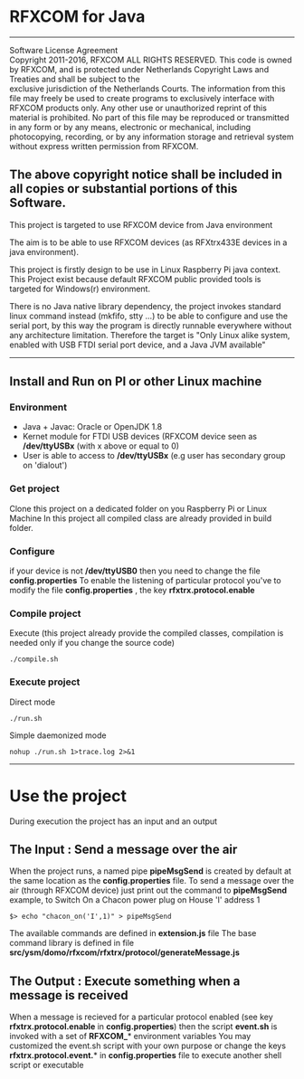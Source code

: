 # RFXCOM for Java

----------------------------------------------------------------------------                      
Software License Agreement                       
 Copyright 2011-2016, RFXCOM 
 ALL RIGHTS RESERVED. This code is owned by RFXCOM, and is protected under 
 Netherlands Copyright Laws and Treaties and shall be subject to the  
 exclusive jurisdiction of the Netherlands Courts. The information from this 
 file may freely be used to create programs to exclusively interface with 
 RFXCOM products only. Any other use or unauthorized reprint of this material 
 is prohibited. No part of this file may be reproduced or transmitted in 
 any form or by any means, electronic or mechanical, including photocopying, 
 recording, or by any information storage and retrieval system without 
 express written permission from RFXCOM. 
 
 The above copyright notice shall be included in all copies or substantial 
 portions of this Software. 
----------------------------------------------------------------------------- 

This project is targeted to use RFXCOM device from Java environment

The aim is to be able to use RFXCOM devices (as RFXtrx433E devices in a java environment).

 This project is firstly design to be use in Linux Raspberry Pi java context.
 This Project exist because default RFXCOM public provided tools is targeted for Windows(r) environment.
 
 There is no Java native library dependency, the project invokes standard linux command instead (mkfifo, stty ...) to be able to configure and use the serial port, by this way the program is directly runnable everywhere without any architecture limitation. Therefore the target is "Only Linux alike system, enabled with USB FTDI serial port device, and a Java JVM available"
 
----------------------------------------------------------------------------                      
## Install and Run on PI or other Linux machine

### Environment
- Java + Javac: Oracle or OpenJDK 1.8
- Kernet module for FTDI USB devices (RFXCOM device seen as **/dev/ttyUSBx**  (with x above or equal to 0)
- User is able to access to **/dev/ttyUSBx** (e.g user has secondary group on 'dialout')

### Get project
Clone this project on a dedicated folder on you Raspberry Pi or Linux Machine
In this project all compiled class are already provided in build folder.

### Configure
if your device is not **/dev/ttyUSB0** then you need to change the file **config.properties**
To enable the listening of particular protocol you've to modify the file **config.properties** , the key **rfxtrx.protocol.enable**

### Compile project
Execute (this project already provide the compiled classes, compilation is needed only if you change the source code)

    ./compile.sh

### Execute project

Direct mode

    ./run.sh

Simple daemonized mode

    nohup ./run.sh 1>trace.log 2>&1


------    
# Use the project

During execution the project has an input and an output
## The Input : Send a message over the air
When the project runs, a named pipe **pipeMsgSend** is created by default at the same location as the **config.properties** file.
To send a message over the air (through RFXCOM device)
just print out the command to **pipeMsgSend**
example, to Switch On a Chacon power plug on House 'I' address 1

    $> echo "chacon_on('I',1)" > pipeMsgSend

The available commands are defined in **extension.js** file
The base command library is defined in file **src/ysm/domo/rfxcom/rfxtrx/protocol/generateMessage.js**

## The Output : Execute something when a message is received
When a message is recieved for a particular protocol enabled (see key **rfxtrx.protocol.enable** in **config.properties**) then the script **event.sh** is invoked with a set of **RFXCOM_*** environment variables
You may customized the event.sh script with your own purpose or change the keys **rfxtrx.protocol.event.*** in **config.properties** file to execute another shell script or executable


